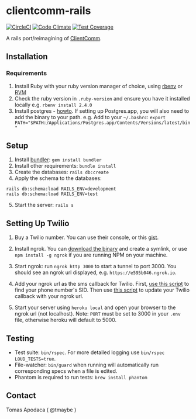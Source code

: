 # clientcomm-rails

[![CircleCI](https://circleci.com/gh/codeforamerica/clientcomm-rails.svg?style=svg)](https://circleci.com/gh/codeforamerica/clientcomm-rails)
[![Code Climate](https://codeclimate.com/github/codeforamerica/clientcomm-rails/badges/gpa.svg)](https://codeclimate.com/github/codeforamerica/clientcomm-rails)
[![Test Coverage](https://codeclimate.com/github/codeforamerica/clientcomm-rails/badges/coverage.svg)](https://codeclimate.com/github/codeforamerica/clientcomm-rails/coverage)

A rails port/reimagining of [ClientComm](https://github.com/slco-2016/clientcomm).

## Installation
### Requirements
1. Install Ruby with your ruby version manager of choice, using [rbenv](https://github.com/rbenv/rbenv) or [RVM](https://github.com/codeforamerica/howto/blob/master/Ruby.md)
2. Check the ruby version in `.ruby-version` and ensure you have it installed locally e.g. `rbenv install 2.4.0`
3. Install postgres - [howto](https://github.com/codeforamerica/howto/blob/master/PostgreSQL.md). If setting up Postgres.app, you will also need to add the binary to your path. e.g. Add to your `~/.bashrc`:
`export PATH="$PATH:/Applications/Postgres.app/Contents/Versions/latest/bin"`

## Setup

1. Install [bundler](https://bundler.io/): `gem install bundler`
2. Install other requirements: `bundle install`
3. Create the databases: `rails db:create`
4. Apply the schema to the databases:
```
rails db:schema:load RAILS_ENV=development
rails db:schema:load RAILS_ENV=test
```
5. Start the server: `rails s`

## Setting Up Twilio

1. Buy a Twilio number. You can use their console, or this [gist](https://gist.github.com/cweems/e3fb8ab69c6e0776e492d88672a4ded9).

2. Install ngrok. You can [download the binary](https://gist.github.com/wosephjeber/aa174fb851dfe87e644e) and create a symlink, or use `npm install -g ngrok` if you are running NPM on your machine.

3. Start ngrok: run `ngrok http 3000` to start a tunnel to port 3000. You should see an ngrok url displayed, e.g. `https://e595b046.ngrok.io`.

4. Add your ngrok url as the sms callback for Twilio. First, [use this script](https://gist.github.com/cweems/83980eaec208941256da8823ebf71a5e) to find your phone number's SID. Then use [this script](https://gist.github.com/cweems/88560859525ddd4b19e0eaf71f5bbd17) to update your Twilio callback with your ngrok url.

5. Start your server using `heroku local` and open your browser to the ngrok url (not localhost). Note: `PORT` must be set to 3000 in your `.env` file, otherwise heroku will default to 5000.

## Testing

- Test suite: `bin/rspec`. For more detailed logging use `bin/rspec LOUD_TESTS=true`.
- File-watcher: `bin/guard` when running will automatically run corresponding specs when a file is edited.
- Phantom is required to run tests: `brew install phantom`

## Contact

Tomas Apodaca ( @tmaybe )
